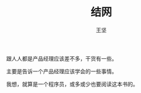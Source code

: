﻿---
layout: post
title: 结网
status: read
category: 读书
tags: 读书
keywords: 产品
description: 
author: 王坚 
publisher: 人民邮电出版社
language: 中文
link: http://book.douban.com/subject/5376384/
cover: /public/upload/book/jiewang.jpg
---
跟人人都是产品经理应该差不多，干货有一些。

主要是告诉一个产品经理应该学会的一些事情。

我想，就算是一个程序员，或多或少也要阅读这本书的。